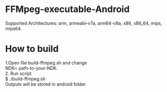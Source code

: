 # FFMpeg-executable-Android
Supported Architectures: arm, armeabi-v7a, arm64-v8a, x86, x86_64, mips, mips64.

# How to build
1.Open file build-ffmpeg.sh and change <br />
 NDK= path-to-your-NDK.<br />
2. Run script <br />
  $ ./build-ffmpeg.sh <br />
Outputs will be stored in android folder.

